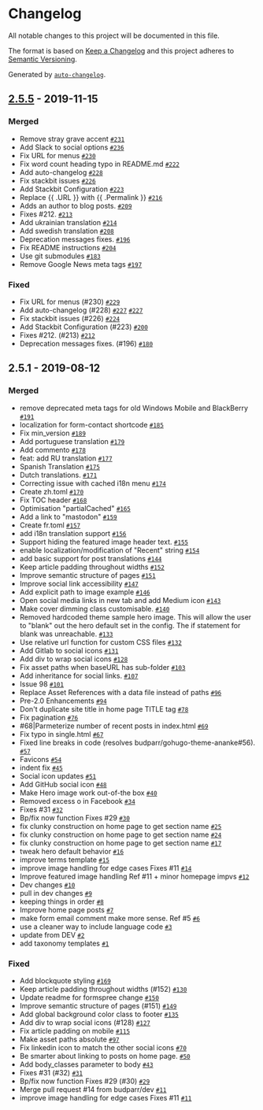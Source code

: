 # Changelog

All notable changes to this project will be documented in this file.

The format is based on [Keep a Changelog](https://keepachangelog.com/en/1.0.0/)
and this project adheres to [Semantic Versioning](https://semver.org/spec/v2.0.0.html).

Generated by [`auto-changelog`](https://github.com/CookPete/auto-changelog).

## [2.5.5](https://github.com/budparr/gohugo-theme-ananke/compare/2.5.1...2.5.5) - 2019-11-15

### Merged

- Remove stray grave accent [`#231`](https://github.com/budparr/gohugo-theme-ananke/pull/231)
- Add Slack to social options [`#236`](https://github.com/budparr/gohugo-theme-ananke/pull/236)
- Fix URL for menus [`#230`](https://github.com/budparr/gohugo-theme-ananke/pull/230)
- Fix word count heading typo in README.md [`#222`](https://github.com/budparr/gohugo-theme-ananke/pull/222)
- Add auto-changelog [`#228`](https://github.com/budparr/gohugo-theme-ananke/pull/228)
- Fix stackbit issues [`#226`](https://github.com/budparr/gohugo-theme-ananke/pull/226)
- Add Stackbit Configuration [`#223`](https://github.com/budparr/gohugo-theme-ananke/pull/223)
- Replace {{ .URL }} with {{ .Permalink }} [`#216`](https://github.com/budparr/gohugo-theme-ananke/pull/216)
- Adds an author to blog posts. [`#209`](https://github.com/budparr/gohugo-theme-ananke/pull/209)
- Fixes #212. [`#213`](https://github.com/budparr/gohugo-theme-ananke/pull/213)
- Add ukrainian translation [`#214`](https://github.com/budparr/gohugo-theme-ananke/pull/214)
- Add swedish translation [`#208`](https://github.com/budparr/gohugo-theme-ananke/pull/208)
- Deprecation messages fixes. [`#196`](https://github.com/budparr/gohugo-theme-ananke/pull/196)
- Fix README instructions [`#204`](https://github.com/budparr/gohugo-theme-ananke/pull/204)
- Use git submodules [`#183`](https://github.com/budparr/gohugo-theme-ananke/pull/183)
- Remove Google News meta tags [`#197`](https://github.com/budparr/gohugo-theme-ananke/pull/197)

### Fixed

- Fix URL for menus (#230) [`#229`](https://github.com/budparr/gohugo-theme-ananke/issues/229)
- Add auto-changelog (#228) [`#227`](https://github.com/budparr/gohugo-theme-ananke/issues/227) [`#227`](https://github.com/budparr/gohugo-theme-ananke/issues/227)
- Fix stackbit issues (#226) [`#224`](https://github.com/budparr/gohugo-theme-ananke/issues/224)
- Add Stackbit Configuration (#223) [`#200`](https://github.com/budparr/gohugo-theme-ananke/issues/200)
- Fixes #212. (#213) [`#212`](https://github.com/budparr/gohugo-theme-ananke/issues/212)
- Deprecation messages fixes. (#196) [`#180`](https://github.com/budparr/gohugo-theme-ananke/issues/180)

## 2.5.1 - 2019-08-12

### Merged

- remove deprecated meta tags for old Windows Mobile and BlackBerry [`#191`](https://github.com/budparr/gohugo-theme-ananke/pull/191)
- localization for form-contact shortcode [`#185`](https://github.com/budparr/gohugo-theme-ananke/pull/185)
- Fix min_version [`#189`](https://github.com/budparr/gohugo-theme-ananke/pull/189)
- Add portuguese translation [`#179`](https://github.com/budparr/gohugo-theme-ananke/pull/179)
- Add commento [`#178`](https://github.com/budparr/gohugo-theme-ananke/pull/178)
- feat: add RU translation [`#177`](https://github.com/budparr/gohugo-theme-ananke/pull/177)
- Spanish Translation [`#175`](https://github.com/budparr/gohugo-theme-ananke/pull/175)
- Dutch translations. [`#171`](https://github.com/budparr/gohugo-theme-ananke/pull/171)
- Correcting issue with cached i18n menu [`#174`](https://github.com/budparr/gohugo-theme-ananke/pull/174)
- Create zh.toml [`#170`](https://github.com/budparr/gohugo-theme-ananke/pull/170)
- Fix TOC header [`#168`](https://github.com/budparr/gohugo-theme-ananke/pull/168)
- Optimisation "partialCached" [`#165`](https://github.com/budparr/gohugo-theme-ananke/pull/165)
- Add a link to "mastodon" [`#159`](https://github.com/budparr/gohugo-theme-ananke/pull/159)
- Create fr.toml [`#157`](https://github.com/budparr/gohugo-theme-ananke/pull/157)
- add i18n translation support [`#156`](https://github.com/budparr/gohugo-theme-ananke/pull/156)
- Support hiding the featured image header text. [`#155`](https://github.com/budparr/gohugo-theme-ananke/pull/155)
- enable localization/modification of "Recent" string [`#154`](https://github.com/budparr/gohugo-theme-ananke/pull/154)
- add basic support for post translations [`#144`](https://github.com/budparr/gohugo-theme-ananke/pull/144)
- Keep article padding throughout widths [`#152`](https://github.com/budparr/gohugo-theme-ananke/pull/152)
- Improve semantic structure of pages [`#151`](https://github.com/budparr/gohugo-theme-ananke/pull/151)
- Improve social link accessibility [`#147`](https://github.com/budparr/gohugo-theme-ananke/pull/147)
- Add explicit path to image example [`#146`](https://github.com/budparr/gohugo-theme-ananke/pull/146)
- Open social media links in new tab and add Medium icon [`#143`](https://github.com/budparr/gohugo-theme-ananke/pull/143)
- Make cover dimming class customisable. [`#140`](https://github.com/budparr/gohugo-theme-ananke/pull/140)
- Removed hardcoded theme sample hero image. This will allow the user to "blank" out the hero default set in the config. The if statement for blank was unreachable. [`#133`](https://github.com/budparr/gohugo-theme-ananke/pull/133)
- Use relative url function for custom CSS files [`#132`](https://github.com/budparr/gohugo-theme-ananke/pull/132)
- Add Gitlab to social icons [`#131`](https://github.com/budparr/gohugo-theme-ananke/pull/131)
- Add div to wrap social icons [`#128`](https://github.com/budparr/gohugo-theme-ananke/pull/128)
- Fix asset paths when baseURL has sub-folder [`#103`](https://github.com/budparr/gohugo-theme-ananke/pull/103)
- Add inheritance for social links. [`#107`](https://github.com/budparr/gohugo-theme-ananke/pull/107)
- Issue 98 [`#101`](https://github.com/budparr/gohugo-theme-ananke/pull/101)
- Replace Asset References with a data file instead of paths [`#96`](https://github.com/budparr/gohugo-theme-ananke/pull/96)
- Pre-2.0 Enhancements [`#94`](https://github.com/budparr/gohugo-theme-ananke/pull/94)
- Don't duplicate site title in home page TITLE tag [`#78`](https://github.com/budparr/gohugo-theme-ananke/pull/78)
- Fix pagination [`#76`](https://github.com/budparr/gohugo-theme-ananke/pull/76)
- #68|Parmeterize number of recent posts in index.html [`#69`](https://github.com/budparr/gohugo-theme-ananke/pull/69)
- Fix typo in single.html [`#67`](https://github.com/budparr/gohugo-theme-ananke/pull/67)
- Fixed line breaks in code (resolves budparr/gohugo-theme-ananke#56). [`#57`](https://github.com/budparr/gohugo-theme-ananke/pull/57)
- Favicons [`#54`](https://github.com/budparr/gohugo-theme-ananke/pull/54)
- indent fix [`#45`](https://github.com/budparr/gohugo-theme-ananke/pull/45)
- Social icon updates [`#51`](https://github.com/budparr/gohugo-theme-ananke/pull/51)
- Add GitHub social icon [`#48`](https://github.com/budparr/gohugo-theme-ananke/pull/48)
- Make Hero image work out-of-the box [`#40`](https://github.com/budparr/gohugo-theme-ananke/pull/40)
- Removed excess o in Facebook [`#34`](https://github.com/budparr/gohugo-theme-ananke/pull/34)
- Fixes #31 [`#32`](https://github.com/budparr/gohugo-theme-ananke/pull/32)
- Bp/fix now function Fixes #29 [`#30`](https://github.com/budparr/gohugo-theme-ananke/pull/30)
- fix clunky construction on home page to get section name [`#25`](https://github.com/budparr/gohugo-theme-ananke/pull/25)
- fix clunky construction on home page to get section name [`#24`](https://github.com/budparr/gohugo-theme-ananke/pull/24)
- fix clunky construction on home page to get section name [`#17`](https://github.com/budparr/gohugo-theme-ananke/pull/17)
- tweak hero default behavior [`#16`](https://github.com/budparr/gohugo-theme-ananke/pull/16)
- improve terms template [`#15`](https://github.com/budparr/gohugo-theme-ananke/pull/15)
- improve image handling for edge cases Fixes #11 [`#14`](https://github.com/budparr/gohugo-theme-ananke/pull/14)
- Improve featured image handling Ref #11 + minor homepage impvs [`#12`](https://github.com/budparr/gohugo-theme-ananke/pull/12)
- Dev changes [`#10`](https://github.com/budparr/gohugo-theme-ananke/pull/10)
- pull in dev changes [`#9`](https://github.com/budparr/gohugo-theme-ananke/pull/9)
- keeping things in order [`#8`](https://github.com/budparr/gohugo-theme-ananke/pull/8)
- Improve home page posts [`#7`](https://github.com/budparr/gohugo-theme-ananke/pull/7)
- make form email comment make more sense. Ref #5 [`#6`](https://github.com/budparr/gohugo-theme-ananke/pull/6)
- use a cleaner way to include language code [`#3`](https://github.com/budparr/gohugo-theme-ananke/pull/3)
- update from DEV [`#2`](https://github.com/budparr/gohugo-theme-ananke/pull/2)
- add taxonomy templates [`#1`](https://github.com/budparr/gohugo-theme-ananke/pull/1)

### Fixed

- Add blockquote styling [`#169`](https://github.com/budparr/gohugo-theme-ananke/issues/169)
- Keep article padding throughout widths (#152) [`#130`](https://github.com/budparr/gohugo-theme-ananke/issues/130)
- Update readme for formspree change [`#150`](https://github.com/budparr/gohugo-theme-ananke/issues/150)
- Improve semantic structure of pages (#151) [`#149`](https://github.com/budparr/gohugo-theme-ananke/issues/149)
- Add global background color class to footer [`#135`](https://github.com/budparr/gohugo-theme-ananke/issues/135)
- Add div to wrap social icons (#128) [`#127`](https://github.com/budparr/gohugo-theme-ananke/issues/127)
- Fix article padding on mobile [`#115`](https://github.com/budparr/gohugo-theme-ananke/issues/115)
- Make asset paths absolute [`#97`](https://github.com/budparr/gohugo-theme-ananke/issues/97)
- Fix linkedin icon to match the other social icons [`#70`](https://github.com/budparr/gohugo-theme-ananke/issues/70)
- Be smarter about linking to posts on home page. [`#50`](https://github.com/budparr/gohugo-theme-ananke/issues/50)
- Add body_classes parameter to body [`#43`](https://github.com/budparr/gohugo-theme-ananke/issues/43)
- Fixes #31 (#32) [`#31`](https://github.com/budparr/gohugo-theme-ananke/issues/31)
- Bp/fix now function Fixes #29 (#30) [`#29`](https://github.com/budparr/gohugo-theme-ananke/issues/29)
- Merge pull request #14 from budparr/dev [`#11`](https://github.com/budparr/gohugo-theme-ananke/issues/11)
- improve image handling for edge cases Fixes #11 [`#11`](https://github.com/budparr/gohugo-theme-ananke/issues/11)
